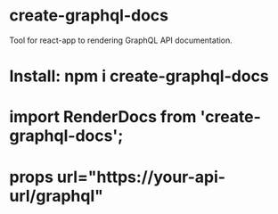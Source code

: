 # create-graphql-docs
Tool for react-app to rendering GraphQL API documentation.
# Install: npm i create-graphql-docs

# import RenderDocs from 'create-graphql-docs';
# props url="https://your-api-url/graphql"

